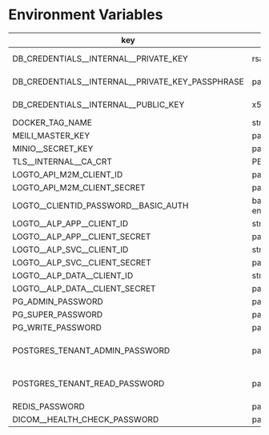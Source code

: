 # Environment Variables

key | type | comment 
--- | --- | --- 
DB_CREDENTIALS__INTERNAL__PRIVATE_KEY | rsaPrivateKey | to encrypt dbcredentials entered in admin>setup>databases>configure
DB_CREDENTIALS__INTERNAL__PRIVATE_KEY_PASSPHRASE | passphrase | to encrypt dbcredentials entered in admin>setup>databases>configure
DB_CREDENTIALS__INTERNAL__PUBLIC_KEY | x509publicKey | to encrypt dbcredentials entered in admin>setup>databases>configure
DOCKER_TAG_NAME | string | default tag
MEILI_MASTER_KEY | password | meilisearch master key
MINIO__SECRET_KEY | password | meilisearch secret_key
TLS__INTERNAL__CA_CRT | PEM | generated
LOGTO_API_M2M_CLIENT_ID | password | generated
LOGTO_API_M2M_CLIENT_SECRET | password | generated
LOGTO__CLIENTID_PASSWORD__BASIC_AUTH | base64 encoded | generated
LOGTO__ALP_APP__CLIENT_ID | string | generated with logto APIs post init
LOGTO__ALP_APP__CLIENT_SECRET | password | generated with logto APIs post init
LOGTO__ALP_SVC__CLIENT_ID | string | generated with logto APIs post init
LOGTO__ALP_SVC__CLIENT_SECRET | password | generated with logto APIs post init
LOGTO__ALP_DATA__CLIENT_ID | string | generated with logto APIs post init
LOGTO__ALP_DATA__CLIENT_SECRET | password | generated with logto APIs post init
PG_ADMIN_PASSWORD | password | admin permissions
PG_SUPER_PASSWORD | password | all permissions
PG_WRITE_PASSWORD | password | write permissions only
POSTGRES_TENANT_ADMIN_PASSWORD | password | set in admin>setup>databases>configure but not in env.example
POSTGRES_TENANT_READ_PASSWORD | password | set in admin>setup>databases>configure but not in env.example
REDIS_PASSWORD | password | all permissions
DICOM__HEALTH_CHECK_PASSWORD | password | static secret to be generated later
